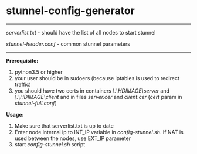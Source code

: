 # stunnel-config-generator

---

_serverlist.txt_ - should have the list of all nodes to start stunnel

_stunnel-header.conf_ - common stunnel parameters

---

**Prerequisite:**

1. python3.5 or higher
2. your user should be in sudoers (because iptables is used to redirect traffic)
3. you should have two certs in containers _\\.\HDIMAGE\server_ and _\\.\HDIMAGE\client_ and in files _server.cer_ and _client.cer_ (_cert_ param in _stunnel-full.conf_)

**Usage:**

1. Make sure that serverlist.txt is up to date
1. Enter node internal ip to INT_IP variable in _config-stunnel.sh_. If NAT is used between the nodes, use EXT_IP parameter
1. start _config-stunnel.sh_ script
